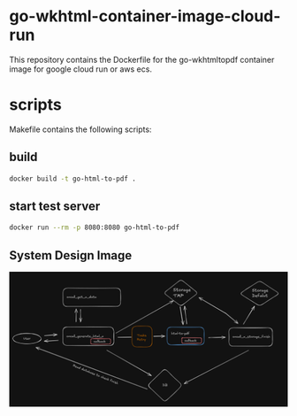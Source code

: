 # go-wkhtml-container-image-cloud-run
This repository contains the Dockerfile for the go-wkhtmltopdf container image for google cloud run or aws ecs.

# scripts

Makefile contains the following scripts:

## build
```bash
docker build -t go-html-to-pdf .
```

## start test server
```bash
docker run --rm -p 8080:8080 go-html-to-pdf
```

## System Design Image
![System Design](assets/images/sd.png)
